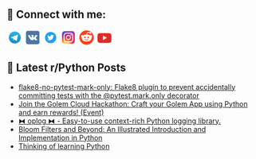 ## 🔎 Connect with me:
[<img src="https://github.com/bullbesh/bullbesh/blob/main/images/Telegram.png" width="32" height="32" />](https://t.me/bullbesh)
[<img src="https://github.com/bullbesh/bullbesh/blob/main/images/VK.png" width="32" height="32" />](https://vk.com/bullbesh)
[<img src="https://github.com/bullbesh/bullbesh/blob/main/images/Twitter.png" width="32" height="32" />](https://twitter.com/bullbesh1)
[<img src="https://github.com/bullbesh/bullbesh/blob/main/images/Instagram.png" width="32" height="32" />](https://www.instagram.com/bullbesh)
[<img src="https://github.com/bullbesh/bullbesh/blob/main/images/Reddit.png" width="32" height="32" />](https://www.reddit.com/user/bullbesh)
[<img src="https://github.com/bullbesh/bullbesh/blob/main/images/YouTube.png" width="32" height="32" />](https://www.youtube.com/channel/UCtfjRs6uzgq5mfm8S06WTcg)

## 📕 Latest r/Python Posts
<!-- BLOG-POST-LIST:START -->
- [flake8-no-pytest-mark-only: Flake8 plugin to prevent accidentally committing tests with the @pytest.mark.only decorator](https://www.reddit.com/r/Python/comments/16bkxuy/flake8nopytestmarkonly_flake8_plugin_to_prevent/)
- [Join the Golem Cloud Hackathon: Craft your Golem App using Python and earn rewards! &lpar;Event&rpar;](https://www.reddit.com/r/Python/comments/16biho0/join_the_golem_cloud_hackathon_craft_your_golem/)
- [⧓ oplog ⧓ - Easy-to-use context-rich Python logging library.](https://www.reddit.com/r/Python/comments/16bicef/oplog_easytouse_contextrich_python_logging_library/)
- [Bloom Filters and Beyond: An Illustrated Introduction and Implementation in Python](https://www.reddit.com/r/Python/comments/16bi83g/bloom_filters_and_beyond_an_illustrated/)
- [Thinking of learning Python](https://www.reddit.com/r/Python/comments/16bgeq9/thinking_of_learning_python/)
<!-- BLOG-POST-LIST:END -->

